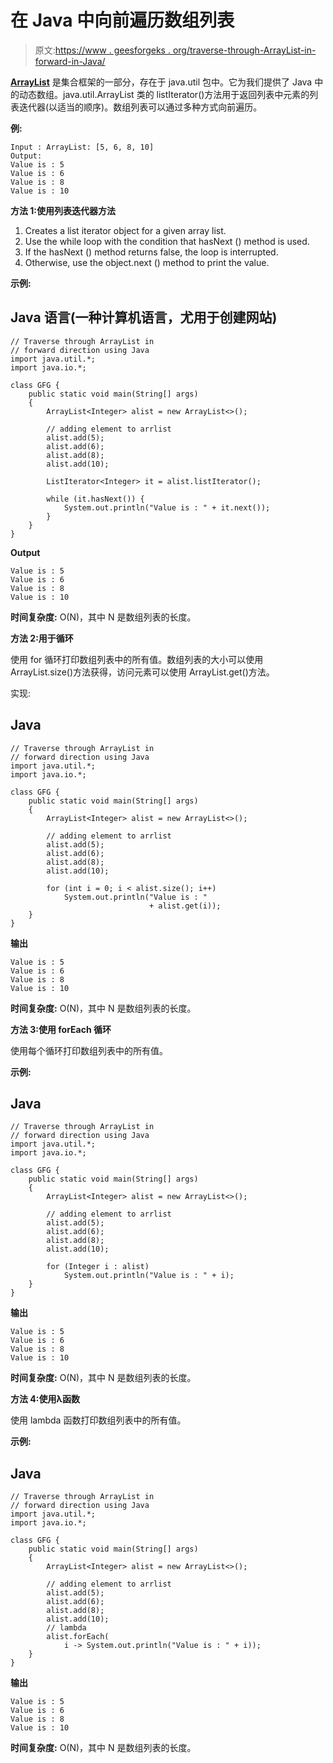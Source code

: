# 在 Java 中向前遍历数组列表

> 原文:[https://www . geesforgeks . org/traverse-through-ArrayList-in-forward-in-Java/](https://www.geeksforgeeks.org/traverse-through-arraylist-in-forward-direction-in-java/)

[**ArrayList**](https://www.geeksforgeeks.org/arraylist-in-java/) 是集合框架的一部分，存在于 java.util 包中。它为我们提供了 Java 中的动态数组。java.util.ArrayList 类的 listIterator()方法用于返回列表中元素的列表迭代器(以适当的顺序)。数组列表可以通过多种方式向前遍历。

**例:**

```
Input : ArrayList: [5, 6, 8, 10]
Output:
Value is : 5
Value is : 6
Value is : 8
Value is : 10
```

**方法 1:使用列表迭代器方法**

1.  Creates a list iterator object for a given array list.
2.  Use the while loop with the condition that hasNext () method is used.
3.  If the hasNext () method returns false, the loop is interrupted.
4.  Otherwise, use the object.next () method to print the value.

**示例:**

## Java 语言(一种计算机语言，尤用于创建网站)

```
// Traverse through ArrayList in
// forward direction using Java
import java.util.*;
import java.io.*;

class GFG {
    public static void main(String[] args)
    {
        ArrayList<Integer> alist = new ArrayList<>();

        // adding element to arrlist
        alist.add(5);
        alist.add(6);
        alist.add(8);
        alist.add(10);

        ListIterator<Integer> it = alist.listIterator();

        while (it.hasNext()) {
            System.out.println("Value is : " + it.next());
        }
    }
}
```

**Output**

```
Value is : 5
Value is : 6
Value is : 8
Value is : 10
```

**时间复杂度:** O(N)，其中 N 是数组列表的长度。

**方法 2:用于循环**

使用 for 循环打印数组列表中的所有值。数组列表的大小可以使用 ArrayList.size()方法获得，访问元素可以使用 ArrayList.get()方法。

实现:

## Java

```
// Traverse through ArrayList in
// forward direction using Java
import java.util.*;
import java.io.*;

class GFG {
    public static void main(String[] args)
    {
        ArrayList<Integer> alist = new ArrayList<>();

        // adding element to arrlist
        alist.add(5);
        alist.add(6);
        alist.add(8);
        alist.add(10);

        for (int i = 0; i < alist.size(); i++)
            System.out.println("Value is : "
                               + alist.get(i));
    }
}
```

**输出**

```
Value is : 5
Value is : 6
Value is : 8
Value is : 10
```

**时间复杂度:** O(N)，其中 N 是数组列表的长度。

**方法 3:使用 forEach 循环**

使用每个循环打印数组列表中的所有值。

**示例:**

## Java

```
// Traverse through ArrayList in
// forward direction using Java
import java.util.*;
import java.io.*;

class GFG {
    public static void main(String[] args)
    {
        ArrayList<Integer> alist = new ArrayList<>();

        // adding element to arrlist
        alist.add(5);
        alist.add(6);
        alist.add(8);
        alist.add(10);

        for (Integer i : alist)
            System.out.println("Value is : " + i);
    }
}
```

**输出**

```
Value is : 5
Value is : 6
Value is : 8
Value is : 10
```

**时间复杂度:** O(N)，其中 N 是数组列表的长度。

**方法 4:使用λ函数**

使用 lambda 函数打印数组列表中的所有值。

**示例:**

## Java

```
// Traverse through ArrayList in
// forward direction using Java
import java.util.*;
import java.io.*;

class GFG {
    public static void main(String[] args)
    {
        ArrayList<Integer> alist = new ArrayList<>();

        // adding element to arrlist
        alist.add(5);
        alist.add(6);
        alist.add(8);
        alist.add(10);
        // lambda
        alist.forEach(
            i -> System.out.println("Value is : " + i));
    }
}
```

**输出**

```
Value is : 5
Value is : 6
Value is : 8
Value is : 10
```

**时间复杂度:** O(N)，其中 N 是数组列表的长度。